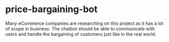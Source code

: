 # price-bargaining-bot
Many eCommerce companies are researching on this project as it has a lot of scope in business. The chatbot should be able to communicate with users and handle the bargaining of customers just like in the real world.
